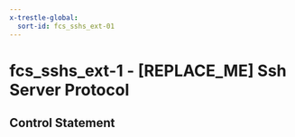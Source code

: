 ```yaml
---
x-trestle-global:
  sort-id: fcs_sshs_ext-01
---
```


# fcs_sshs_ext-1 - \[REPLACE_ME\] Ssh Server Protocol

## Control Statement
